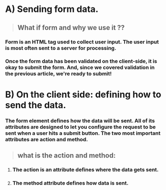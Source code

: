 # A) Sending form data.
>## What if form and why we use it ??
 ### Form is an HTML tag  used to collect user input. The user input is most often sent to a server for processing.

### Once the form data has been validated on the client-side, it is okay to submit the form. And, since we covered validation in the previous article, we're ready to submit!
# B) On the client side: defining how to send the data.


### The form element defines how the data will be sent. All of its attributes are designed to let you configure the request to be sent when a user hits a submit button. The two most important attributes are action and method.

> ## what is the action and method:

1. ### The action  is an attribute defines where the data gets sent.
2. ### The method attribute defines how data is sent.
